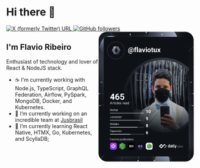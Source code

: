 # Hi there 👋

<div align="left">
  <a href="https://twitter.com/flaviotux_">
    <img alt="X (formerly Twitter) URL" src="https://img.shields.io/twitter/url?url=https%3A%2F%2Ftwitter.com%2Fflaviotux_">
  </a>
  <a href="https://github.com/flaviotux">
    <img alt="GitHub followers" src="https://img.shields.io/github/followers/flaviotux">
  </a>
  <a href="https://app.daily.dev/flaviotux">
    <img
      width="256"
      align="right"
      src="/devcard.svg"
      alt="Flávio Ribeiro's Dev Card"/>
  </a>
</div>

## I'm Flavio Ribeiro

Enthusiast of technology and lover of React & NodeJS stack.

- ☕️ I'm currently working with Node.js, TypeScript, GraphQL Federation, Airflow, PySpark, MongoDB, Docker, and Kubernetes.
- 🔭 I’m currently working on an incredible team at [Jusbrasil](https://www.linkedin.com/company/jusbrasil)
- 🌱 I’m currently learning React Native, HTMX, Go, Kubernetes, and ScyllaDB;

